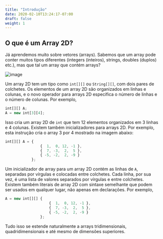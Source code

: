 ```yaml
---
title: "Introdução"
date: 2020-02-10T13:24:17-07:00
draft: false
weight: 1
---
```


## O que é um Array 2D?

Já aprendemos muito sobre vetores (arrays). Sabemos que um array pode conter muitos tipos diferentes (integers (inteiros), strings, doubles (duplos) etc.), mas que tal um array que contém arrays?

![image](../img/2darray.png)

Um array 2D tem um tipo como `int[][]` ou `String[][]`, com dois pares de colchetes. Os elementos de um array 2D são organizados em linhas e colunas, e o novo operador para arrays 2D especifica o número de linhas e o número de colunas. Por exemplo,

```js javascript
int[][] A;
A = new int[3][4];
```

Isso cria um array 2D de `int` que tem 12 elementos organizados em 3 linhas e 4 colunas. Existem também inicializadores para arrays 2D. Por exemplo, esta instrução cria o array 3 por 4 mostrado na imagem abaixo:


```js javascript
int[][] A = {    
                {  1,  0, 12, -1 },
                {  7, -3,  2,  5 },
                { -5, -2,  2, -9 }
            };
```

Um inicializador de array para um array 2D contém as linhas de `A`, separadas por vírgulas e colocadas entre colchetes. Cada linha, por sua vez, é uma lista de valores separados por vírgulas e entre colchetes. Existem também literais de array 2D com sintaxe semelhante que podem ser usados ​​em qualquer lugar, não apenas em declarações. Por exemplo,

```js javascript
A = new int[][] { 
                    {  1,  0, 12, -1 },
                    {  7, -3,  2,  5 },
                    { -5, -2,  2, -9 }
                };
```
                  
Tudo isso se estende naturalmente a arrays tridimensionais, quadridimensionais e até mesmo de dimensões superiores.